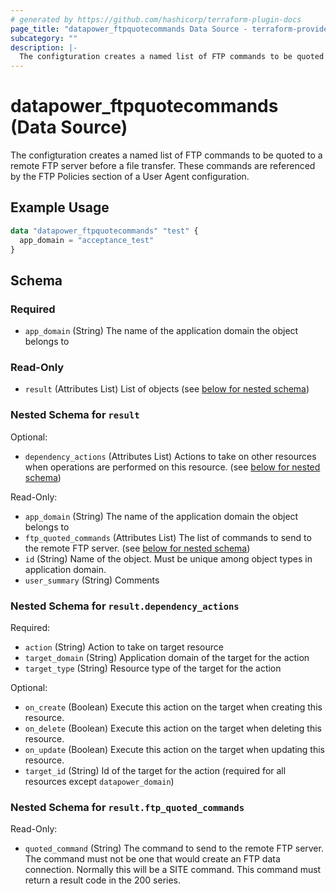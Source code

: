 ```yaml
---
# generated by https://github.com/hashicorp/terraform-plugin-docs
page_title: "datapower_ftpquotecommands Data Source - terraform-provider-datapower"
subcategory: ""
description: |-
  The configturation creates a named list of FTP commands to be quoted to a remote FTP server before a file transfer. These commands are referenced by the FTP Policies section of a User Agent configuration.
---
```


# datapower_ftpquotecommands (Data Source)

The configturation creates a named list of FTP commands to be quoted to a remote FTP server before a file transfer. These commands are referenced by the FTP Policies section of a User Agent configuration.

## Example Usage

```terraform
data "datapower_ftpquotecommands" "test" {
  app_domain = "acceptance_test"
}
```

<!-- schema generated by tfplugindocs -->
## Schema

### Required

- `app_domain` (String) The name of the application domain the object belongs to

### Read-Only

- `result` (Attributes List) List of objects (see [below for nested schema](#nestedatt--result))

<a id="nestedatt--result"></a>
### Nested Schema for `result`

Optional:

- `dependency_actions` (Attributes List) Actions to take on other resources when operations are performed on this resource. (see [below for nested schema](#nestedatt--result--dependency_actions))

Read-Only:

- `app_domain` (String) The name of the application domain the object belongs to
- `ftp_quoted_commands` (Attributes List) The list of commands to send to the remote FTP server. (see [below for nested schema](#nestedatt--result--ftp_quoted_commands))
- `id` (String) Name of the object. Must be unique among object types in application domain.
- `user_summary` (String) Comments

<a id="nestedatt--result--dependency_actions"></a>
### Nested Schema for `result.dependency_actions`

Required:

- `action` (String) Action to take on target resource
- `target_domain` (String) Application domain of the target for the action
- `target_type` (String) Resource type of the target for the action

Optional:

- `on_create` (Boolean) Execute this action on the target when creating this resource.
- `on_delete` (Boolean) Execute this action on the target when deleting this resource.
- `on_update` (Boolean) Execute this action on the target when updating this resource.
- `target_id` (String) Id of the target for the action (required for all resources except `datapower_domain`)


<a id="nestedatt--result--ftp_quoted_commands"></a>
### Nested Schema for `result.ftp_quoted_commands`

Read-Only:

- `quoted_command` (String) The command to send to the remote FTP server. The command must not be one that would create an FTP data connection. Normally this will be a SITE command. This command must return a result code in the 200 series.
